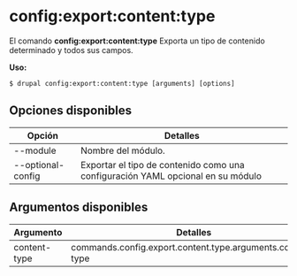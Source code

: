 # config:export:content:type
El comando **config:export:content:type** Exporta un tipo de contenido determinado y todos sus campos.

**Uso:**
```
$ drupal config:export:content:type [arguments] [options] 
```

## Opciones disponibles
Opción | Detalles
-------|-------------
--module | Nombre del módulo.
--optional-config | Exportar el tipo de contenido como una configuración YAML opcional en su módulo

## Argumentos disponibles
Argumento | Detalles
---------|-------------
content-type | commands.config.export.content.type.arguments.content-type

